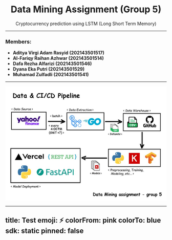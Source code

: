 <h1 align="center">Data Mining Assignment (Group 5)</h1>
<p align="center">Cryptocurrency prediction using LSTM (Long Short Term Memory)</p>
<hr />
<h3>Members:</h3>
<ul>
    <li><b>Aditya Virgi Adam Rasyid (202143501517)</b></li>
    <li><b>Al-Fariqy Raihan Azhwar (202143501514)</b></li>
    <li><b>Dafa Rezha Alfarizi (202143501546)</b></li>
    <li><b>Dyana Eka Putri (202143501529)</b></li>
    <li><b>Muhamad Zulfadli (202143501541)</b></li>
</ul>
<hr />
<p align="center">
  <img src="./diagram/cryptocurrency_prediction.jpg"/>
</p>

---
title: Test
emoji: ⚡
colorFrom: pink
colorTo: blue
sdk: static
pinned: false
---
